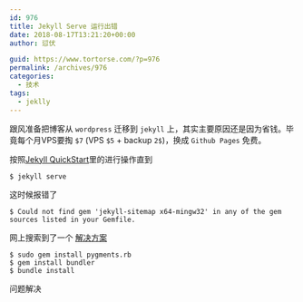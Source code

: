 ```yaml
---
id: 976
title: Jekyll Serve 运行出错
date: 2018-08-17T13:21:20+00:00
author: 愆伏

guid: https://www.tortorse.com/?p=976
permalink: /archives/976
categories:
  - 技术
tags:
  - jeklly
---
```

跟风准备把博客从 `wordpress` 迁移到 `jekyll` 上，其实主要原因还是因为省钱。毕竟每个月VPS要掏 `$7` (VPS `$5` + backup `2$`)，换成 `Github Pages` 免费。

按照[Jekyll QuickStart](https://jekyllbootstrap.com/usage/jekyll-quick-start.html)里的进行操作直到

```shell
$ jekyll serve
```

这时候报错了

```shell
$ Could not find gem 'jekyll-sitemap x64-mingw32' in any of the gem sources listed in your Gemfile.
```

网上搜索到了一个 [解决方案](https://github.com/jekyll/jekyll/issues/4972)

```shell
$ sudo gem install pygments.rb
$ gem install bundler
$ bundle install
```

问题解决